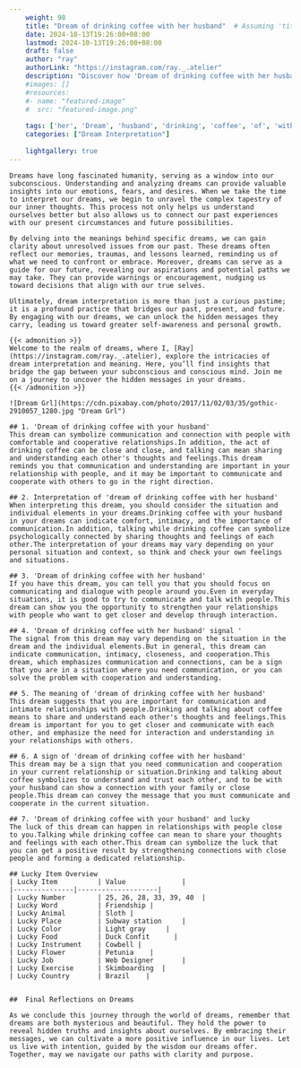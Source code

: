 ```yaml
---
    weight: 98
    title: "Dream of drinking coffee with her husband"  # Assuming 'title' column exists
    date: 2024-10-13T19:26:00+08:00
    lastmod: 2024-10-13T19:26:00+08:00
    draft: false
    author: "ray"
    authorLink: "https://instagram.com/ray._.atelier"
    description: "Discover how 'Dream of drinking coffee with her husband' can interpret your future and uncover its significant meanings in your life."
    #images: []
    #resources:
    #- name: "featured-image"
    #  src: "featured-image.png"
    
    tags: ['her', 'Dream', 'husband', 'drinking', 'coffee', 'of', 'with']
    categories: ["Dream Interpretation"]
    
    lightgallery: true
---
```

    
    Dreams have long fascinated humanity, serving as a window into our subconscious. Understanding and analyzing dreams can provide valuable insights into our emotions, fears, and desires. When we take the time to interpret our dreams, we begin to unravel the complex tapestry of our inner thoughts. This process not only helps us understand ourselves better but also allows us to connect our past experiences with our present circumstances and future possibilities.
    
    By delving into the meanings behind specific dreams, we can gain clarity about unresolved issues from our past. These dreams often reflect our memories, traumas, and lessons learned, reminding us of what we need to confront or embrace. Moreover, dreams can serve as a guide for our future, revealing our aspirations and potential paths we may take. They can provide warnings or encouragement, nudging us toward decisions that align with our true selves.
    
    Ultimately, dream interpretation is more than just a curious pastime; it is a profound practice that bridges our past, present, and future. By engaging with our dreams, we can unlock the hidden messages they carry, leading us toward greater self-awareness and personal growth.
    
    {{< admonition >}}
    Welcome to the realm of dreams, where I, [Ray](https://instagram.com/ray._.atelier), explore the intricacies of dream interpretation and meaning. Here, you’ll find insights that bridge the gap between your subconscious and conscious mind. Join me on a journey to uncover the hidden messages in your dreams.
    {{< /admonition >}}
    
    ![Dream Grl](https://cdn.pixabay.com/photo/2017/11/02/03/35/gothic-2910057_1280.jpg "Dream Grl")
    
    ## 1. 'Dream of drinking coffee with your husband'
    This dream can symbolize communication and connection with people with comfortable and cooperative relationships.In addition, the act of drinking coffee can be close and close, and talking can mean sharing and understanding each other's thoughts and feelings.This dream reminds you that communication and understanding are important in your relationship with people, and it may be important to communicate and cooperate with others to go in the right direction.
    
    ## 2. Interpretation of 'dream of drinking coffee with her husband'
    When interpreting this dream, you should consider the situation and individual elements in your dreams.Drinking coffee with your husband in your dreams can indicate comfort, intimacy, and the importance of communication.In addition, talking while drinking coffee can symbolize psychologically connected by sharing thoughts and feelings of each other.The interpretation of your dreams may vary depending on your personal situation and context, so think and check your own feelings and situations.
    
    ## 3. 'Dream of drinking coffee with her husband'
    If you have this dream, you can tell you that you should focus on communicating and dialogue with people around you.Even in everyday situations, it is good to try to communicate and talk with people.This dream can show you the opportunity to strengthen your relationships with people who want to get closer and develop through interaction.
    
    ## 4. 'Dream of drinking coffee with her husband' signal '
    The signal from this dream may vary depending on the situation in the dream and the individual elements.But in general, this dream can indicate communication, intimacy, closeness, and cooperation.This dream, which emphasizes communication and connections, can be a sign that you are in a situation where you need communication, or you can solve the problem with cooperation and understanding.
    
    ## 5. The meaning of 'dream of drinking coffee with her husband'
    This dream suggests that you are important for communication and intimate relationships with people.Drinking and talking about coffee means to share and understand each other's thoughts and feelings.This dream is important for you to get closer and communicate with each other, and emphasize the need for interaction and understanding in your relationships with others.
    
    ## 6. A sign of 'dream of drinking coffee with her husband'
    This dream may be a sign that you need communication and cooperation in your current relationship or situation.Drinking and talking about coffee symbolizes to understand and trust each other, and to be with your husband can show a connection with your family or close people.This dream can convey the message that you must communicate and cooperate in the current situation.
    
    ## 7. 'Dream of drinking coffee with your husband' and lucky
    The luck of this dream can happen in relationships with people close to you.Talking while drinking coffee can mean to share your thoughts and feelings with each other.This dream can symbolize the luck that you can get a positive result by strengthening connections with close people and forming a dedicated relationship.
    
    ## Lucky Item Overview
    | Lucky Item          | Value              |
    |---------------|--------------------|
    | Lucky Number        | 25, 26, 28, 33, 39, 40  |
    | Lucky Word          | Friendship |
    | Lucky Animal        | Sloth |
    | Lucky Place         | Subway station     |
    | Lucky Color         | Light gray     |
    | Lucky Food          | Duck Confit      |
    | Lucky Instrument    | Cowbell |
    | Lucky Flower        | Petunia    |
    | Lucky Job           | Web Designer       |
    | Lucky Exercise      | Skimboarding  |
    | Lucky Country       | Brazil    |
    
    
    ##  Final Reflections on Dreams
    
    As we conclude this journey through the world of dreams, remember that dreams are both mysterious and beautiful. They hold the power to reveal hidden truths and insights about ourselves. By embracing their messages, we can cultivate a more positive influence in our lives. Let us live with intention, guided by the wisdom our dreams offer. Together, may we navigate our paths with clarity and purpose.
    